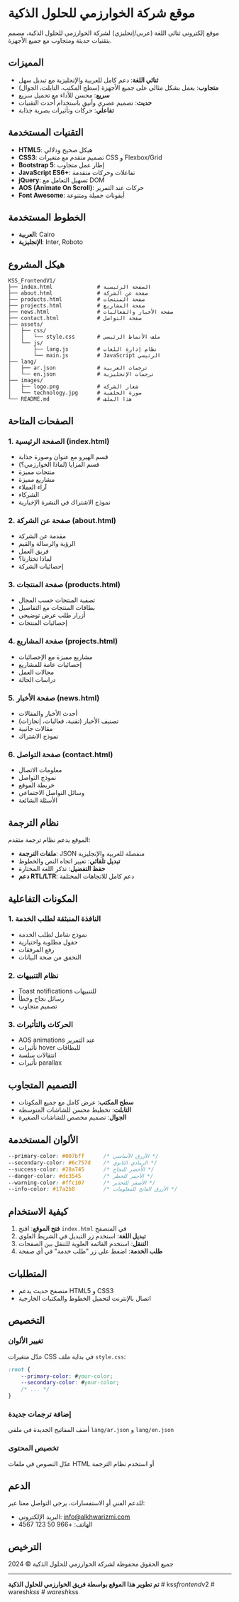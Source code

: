# موقع شركة الخوارزمي للحلول الذكية

موقع إلكتروني ثنائي اللغة (عربي/إنجليزي) لشركة الخوارزمي للحلول الذكية، مصمم بتقنيات حديثة ومتجاوب مع جميع الأجهزة.

## المميزات

- **ثنائي اللغة**: دعم كامل للعربية والإنجليزية مع تبديل سهل
- **متجاوب**: يعمل بشكل مثالي على جميع الأجهزة (سطح المكتب، التابلت، الجوال)
- **سريع**: محسن للأداء مع تحميل سريع
- **حديث**: تصميم عصري وأنيق باستخدام أحدث التقنيات
- **تفاعلي**: حركات وتأثيرات بصرية جذابة

## التقنيات المستخدمة

- **HTML5**: هيكل صحيح ودلالي
- **CSS3**: تصميم متقدم مع متغيرات CSS و Flexbox/Grid
- **Bootstrap 5**: إطار عمل متجاوب
- **JavaScript ES6+**: تفاعلات وحركات متقدمة
- **jQuery**: تسهيل التعامل مع DOM
- **AOS (Animate On Scroll)**: حركات عند التمرير
- **Font Awesome**: أيقونات جميلة ومتنوعة

## الخطوط المستخدمة

- **العربية**: Cairo
- **الإنجليزية**: Inter, Roboto

## هيكل المشروع

```
KSS_FrontendV1/
├── index.html              # الصفحة الرئيسية
├── about.html              # صفحة عن الشركة
├── products.html           # صفحة المنتجات
├── projects.html           # صفحة المشاريع
├── news.html               # صفحة الأخبار والفعاليات
├── contact.html            # صفحة التواصل
├── assets/
│   ├── css/
│   │   └── style.css       # ملف الأنماط الرئيسي
│   └── js/
│       ├── lang.js         # نظام إدارة اللغات
│       └── main.js         # JavaScript الرئيسي
├── lang/
│   ├── ar.json             # ترجمات العربية
│   └── en.json             # ترجمات الإنجليزية
├── images/
│   ├── logo.png            # شعار الشركة
│   └── technology.jpg      # صورة الخلفية
└── README.md               # هذا الملف
```

## الصفحات المتاحة

### 1. الصفحة الرئيسية (index.html)
- قسم الهيرو مع عنوان وصورة جذابة
- قسم المزايا (لماذا الخوارزمي؟)
- منتجات مميزة
- مشاريع مميزة
- آراء العملاء
- الشركاء
- نموذج الاشتراك في النشرة الإخبارية

### 2. صفحة عن الشركة (about.html)
- مقدمة عن الشركة
- الرؤية والرسالة والقيم
- فريق العمل
- لماذا تختارنا؟
- إحصائيات الشركة

### 3. صفحة المنتجات (products.html)
- تصفية المنتجات حسب المجال
- بطاقات المنتجات مع التفاصيل
- أزرار طلب عرض توضيحي
- إحصائيات المنتجات

### 4. صفحة المشاريع (projects.html)
- مشاريع مميزة مع الإحصائيات
- إحصائيات عامة للمشاريع
- مجالات العمل
- دراسات الحالة

### 5. صفحة الأخبار (news.html)
- أحدث الأخبار والمقالات
- تصنيف الأخبار (تقنية، فعاليات، إنجازات)
- مقالات جانبية
- نموذج الاشتراك

### 6. صفحة التواصل (contact.html)
- معلومات الاتصال
- نموذج التواصل
- خريطة الموقع
- وسائل التواصل الاجتماعي
- الأسئلة الشائعة

## نظام الترجمة

الموقع يدعم نظام ترجمة متقدم:

- **ملفات الترجمة**: JSON منفصلة للعربية والإنجليزية
- **تبديل تلقائي**: تغيير اتجاه النص والخطوط
- **حفظ التفضيل**: تذكر اللغة المختارة
- **دعم RTL/LTR**: دعم كامل للاتجاهات المختلفة

## المكونات التفاعلية

### 1. النافذة المنبثقة لطلب الخدمة
- نموذج شامل لطلب الخدمة
- حقول مطلوبة واختيارية
- رفع المرفقات
- التحقق من صحة البيانات

### 2. نظام التنبيهات
- Toast notifications للتنبيهات
- رسائل نجاح وخطأ
- تصميم متجاوب

### 3. الحركات والتأثيرات
- AOS animations عند التمرير
- تأثيرات hover للبطاقات
- انتقالات سلسة
- تأثيرات parallax

## التصميم المتجاوب

- **سطح المكتب**: عرض كامل مع جميع المكونات
- **التابلت**: تخطيط محسن للشاشات المتوسطة
- **الجوال**: تصميم مخصص للشاشات الصغيرة

## الألوان المستخدمة

```css
--primary-color: #007bff      /* الأزرق الأساسي */
--secondary-color: #6c757d    /* الرمادي الثانوي */
--success-color: #28a745      /* الأخضر للنجاح */
--danger-color: #dc3545       /* الأحمر للخطر */
--warning-color: #ffc107      /* الأصفر للتحذير */
--info-color: #17a2b8         /* الأزرق الفاتح للمعلومات */
```

## كيفية الاستخدام

1. **فتح الموقع**: افتح `index.html` في المتصفح
2. **تبديل اللغة**: استخدم زر التبديل في الشريط العلوي
3. **التنقل**: استخدم القائمة العلوية للتنقل بين الصفحات
4. **طلب الخدمة**: اضغط على زر "طلب خدمة" في أي صفحة

## المتطلبات

- متصفح حديث يدعم HTML5 و CSS3
- اتصال بالإنترنت لتحميل الخطوط والمكتبات الخارجية

## التخصيص

### تغيير الألوان
عدّل متغيرات CSS في بداية ملف `style.css`:

```css
:root {
    --primary-color: #your-color;
    --secondary-color: #your-color;
    /* ... */
}
```

### إضافة ترجمات جديدة
أضف المفاتيح الجديدة في ملفي `lang/ar.json` و `lang/en.json`

### تخصيص المحتوى
عدّل النصوص في ملفات HTML أو استخدم نظام الترجمة

## الدعم

للدعم الفني أو الاستفسارات، يرجى التواصل معنا عبر:
- البريد الإلكتروني: info@alkhwarizmi.com
- الهاتف: +966 50 123 4567

## الترخيص

جميع الحقوق محفوظة لشركة الخوارزمي للحلول الذكية © 2024

---

**تم تطوير هذا الموقع بواسطة فريق الخوارزمي للحلول الذكية**
#   k s s _ f r o n t e n d _ v 2  
 #   w a r e s h _ k s s  
 #   w a r e s h _ k s s  
 